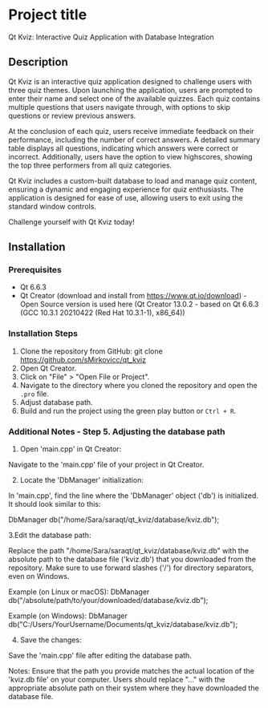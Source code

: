# Project title
Qt Kviz: Interactive Quiz Application with Database Integration

## Description
Qt Kviz is an interactive quiz application designed to challenge users with three quiz themes. Upon launching the application, users are prompted to enter their name and select one of the available quizzes. Each quiz contains multiple questions that users navigate through, with options to skip questions or review previous answers.

At the conclusion of each quiz, users receive immediate feedback on their performance, including the number of correct answers. A detailed summary table displays all questions, indicating which answers were correct or incorrect. Additionally, users have the option to view highscores, showing the top three performers from all quiz categories.

Qt Kviz includes a custom-built database to load and manage quiz content, ensuring a dynamic and engaging experience for quiz enthusiasts. The application is designed for ease of use, allowing users to exit using the standard window controls.

Challenge yourself with Qt Kviz today!

## Installation
### Prerequisites
- Qt 6.6.3
- Qt Creator (download and install from https://www.qt.io/download) - Open Source version is used here (Qt Creator 13.0.2 - based on Qt 6.6.3 (GCC 10.3.1 20210422 (Red Hat 10.3.1-1), x86_64))

### Installation Steps
1. Clone the repository from GitHub:
git clone https://github.com/sMirkovicc/qt_kviz
2. Open Qt Creator.
3. Click on "File" > "Open File or Project".
4. Navigate to the directory where you cloned the repository and open the `.pro` file.
5. Adjust database path.
6. Build and run the project using the green play button or `Ctrl + R`.

### Additional Notes - Step 5. Adjusting the database path
1. Open 'main.cpp' in Qt Creator:

Navigate to the 'main.cpp' file of your project in Qt Creator.

2. Locate the 'DbManager' initialization:

In 'main.cpp', find the line where the 'DbManager' object ('db') is initialized. It should look similar to this:

DbManager db("/home/Sara/saraqt/qt_kviz/database/kviz.db");

3.Edit the database path:

Replace the path "/home/Sara/saraqt/qt_kviz/database/kviz.db" with the absolute path to the database file ('kviz.db') that you downloaded from the repository.
Make sure to use forward slashes ('/') for directory separators, even on Windows.

Example (on Linux or macOS):
DbManager db("/absolute/path/to/your/downloaded/database/kviz.db");

Example (on Windows):
DbManager db("C:/Users/YourUsername/Documents/qt_kviz/database/kviz.db");

4. Save the changes:

Save the 'main.cpp' file after editing the database path.

Notes:
Ensure that the path you provide matches the actual location of the 'kviz.db file' on your computer.
Users should replace "..." with the appropriate absolute path on their system where they have downloaded the database file.
